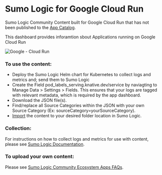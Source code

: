 # Sumo Logic for Google Cloud Run
Sumo Logic Community Content built for Google Cloud Run that has not been published to the [App Catalog](https://help.sumologic.com/docs/integrations/).

This dashboard provides inforamtion sbout Applications running on Google Cloud Run

![Google - Cloud Run](Screenshots/GCP-CR.png)

### To use the content:
- Deploy the Sumo Logic Helm chart for Kubernetes to collect logs and metrics and; send them to Sumo Logic
- Create the Field pod_labels_serving.knative.dev/service by naviagting to Manage Data > Settings > Fields. This ensures that your logs are tagged with relevant metadata, which is required by the app dashboard.
- Download the JSON file(s).
- Find/replace all Source Categories within the JSON with your own Source Category (Ex: sourceCategory=yourSourceCategory).
- [Import](https://help.sumologic.com/docs/get-started/library/#import-content) the content to your desired folder location in Sumo Logic.

### Collection:
For instructions on how to collect logs and metrics for use with content, please see [Sumo Logic Documentation](https://help.sumologic.com/docs/send-data/).

### To upload your own content:
Please see [Sumo Logic Community Ecosystem Apps FAQs](https://help.sumologic.com/docs/integrations/community-ecosystem-apps/#faq).